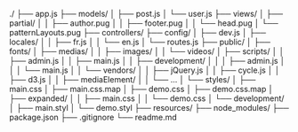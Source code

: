 ./
├── app.js
├── models/
│   ├── post.js
│   └── user.js
├── views/
│   ├── partial/
│   │   ├── author.pug
│   │   ├── footer.pug
│   │   └── head.pug
│   └── patternLayouts.pug
├── controllers/
├── config/
│   ├── dev.js
│   ├── locales/
│   │   ├── fr.js
│   │   └── en.js
│   └── routes.js
├── public/
│   ├── fonts/
│   ├── medias/
│   │   ├── images/
│   │   └── videos/
│   ├── scripts/
│   │   ├── admin.js
│   │   ├── main.js
│   │   ├── development/
│   │   │   ├── admin.js
│   │   │   └── main.js
│   │   └── vendors/
│   │       ├── jQuery.js
│   │       ├── cycle.js
│   │       ├── d3.js
│   │       ├── mediaElement/
│   │       └── ...
│   └── styles/
│       ├── main.css
│       ├── main.css.map
│       ├── demo.css
│       ├── demo.css.map
│       ├── expanded/
│       │   ├── main.css
│       │   └── demo.css
│       └── development/
│           ├── main.styl
│           └── demo.styl
├── resources/
├── node_modules/
├── package.json
├── .gitignore
└── readme.md